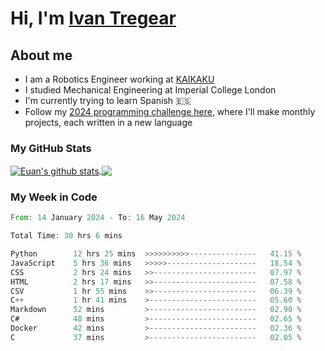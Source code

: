 # Hi, I'm [Ivan Tregear](https://www.linkedin.com/in/ivantregear/)

## About me

* I am a Robotics Engineer working at [KAIKAKU](https://github.com/KAIKAKU-AI)
* I studied Mechanical Engineering at Imperial College London
* I'm currently trying to learn Spanish :es:
* Follow my [2024 programming challenge here](https://github.com/ITregear?tab=repositories), where I'll make monthly projects, each written in a new language


### My GitHub Stats

<a href="#my-github-stats">
  <img align="center" src="https://github-readme-stats.vercel.app/api?username=itregear&count_private=true&show_icons=true&include_all_commits=true&theme=material-palenight" alt="Euan's github stats" />
</a>

<a href="#my-github-stats">
  <img align="center" src="https://github-readme-stats.vercel.app/api/top-langs/?username=itregear&layout=compact&theme=material-palenight" />
</a>

### My Week in Code
<!--START_SECTION:waka-->

```rust
From: 14 January 2024 - To: 16 May 2024

Total Time: 30 hrs 6 mins

Python        12 hrs 25 mins  >>>>>>>>>>---------------   41.15 %
JavaScript    5 hrs 36 mins   >>>>>--------------------   18.54 %
CSS           2 hrs 24 mins   >>-----------------------   07.97 %
HTML          2 hrs 17 mins   >>-----------------------   07.58 %
CSV           1 hr 55 mins    >>-----------------------   06.39 %
C++           1 hr 41 mins    >------------------------   05.60 %
Markdown      52 mins         >------------------------   02.90 %
C#            48 mins         >------------------------   02.65 %
Docker        42 mins         >------------------------   02.36 %
C             37 mins         >------------------------   02.05 %
```

<!--END_SECTION:waka-->
